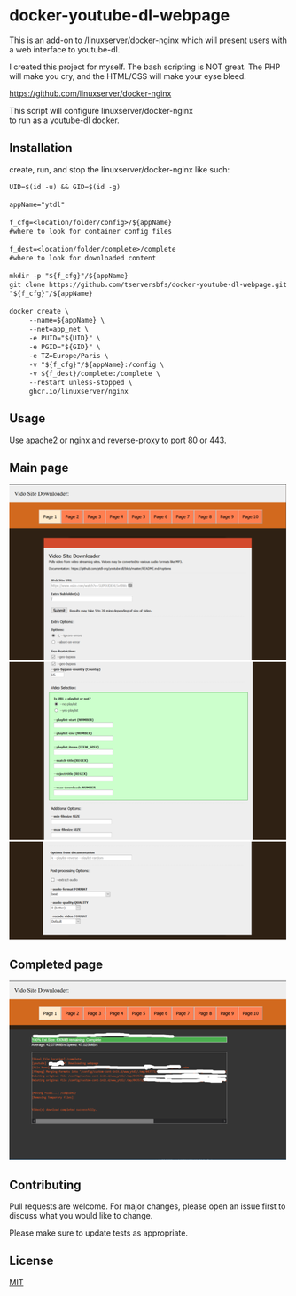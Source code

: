 # docker-youtube-dl-webpage

This is an add-on to /linuxserver/docker-nginx which will present users with a web interface to youtube-dl.

I created this project for myself. The bash scripting is NOT great. The PHP will make you cry,
and the HTML/CSS will make your eyse bleed. 

https://github.com/linuxserver/docker-nginx

This script will configure  linuxserver/docker-nginx  
to run as a youtube-dl docker.

## Installation

create, run, and stop the  linuxserver/docker-nginx 
like such:

```
UID=$(id -u) && GID=$(id -g)

appName="ytdl"

f_cfg=<location/folder/config>/${appName}
#where to look for container config files

f_dest=<location/folder/complete>/complete 
#where to look for downloaded content

mkdir -p "${f_cfg}"/${appName}
git clone https://github.com/tserversbfs/docker-youtube-dl-webpage.git "${f_cfg}"/${appName}

docker create \
     --name=${appName} \
     --net=app_net \
     -e PUID="${UID}" \
     -e PGID="${GID}" \
     -e TZ=Europe/Paris \
     -v "${f_cfg}"/${appName}:/config \
     -v ${f_dest}/complete:/complete \
     --restart unless-stopped \
     ghcr.io/linuxserver/nginx 

```

## Usage

Use apache2 or nginx and reverse-proxy to port 80 or 443.

## Main page
![Screenshot](ytdl1.PNG)<br/>
![Screenshot](ytdl2.PNG)<br/>
![Screenshot](ytdl3.PNG)

## Completed page
![Screenshot](ytdl4.png)

## Contributing
Pull requests are welcome. For major changes, please open an issue first to discuss what you would like to change.

Please make sure to update tests as appropriate.

## License
[MIT](https://choosealicense.com/licenses/mit/)
